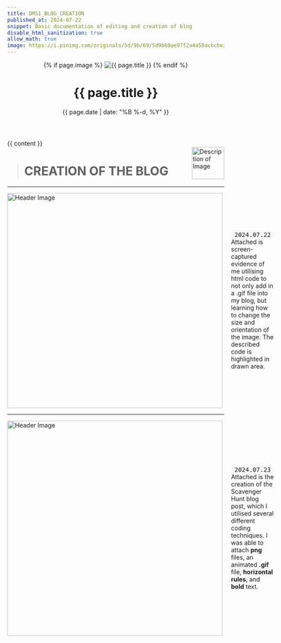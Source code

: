 ```yaml
---
title: DMS1_BLOG_CREATION
published_at: 2024-07-22
snippet: Basic documentation of editing and creation of blog
disable_html_sanitization: true
allow_math: true
image: https://i.pinimg.com/originals/5d/9b/69/5d9b69ae97f2a4a59acbcbe36668f3be.jpg
---
```


<!DOCTYPE html>
<html lang="en">
<head>
  <meta charset="UTF-8">
  <title>{{ page.title }}</title>
  <link rel="stylesheet" href="{{ '/assets/css/style.css' | relative_url }}">
</head>
<body>
  <header>
    {% if page.image %}
      <img src="{{ page.image }}" alt="{{ page.title }}" class="post-image">
    {% endif %}
    <h1>{{ page.title }}</h1>
    <p class="post-date">{{ page.date | date: "%B %-d, %Y" }}</p>
  </header>
  <main>
    {{ content }}
  </main>
</body>
</html>







<img src="https://www.hardjewelry.com/cdn/shop/files/ezgif.com-gif-maker_3.gif?v=1649272041" alt="Description of Image" style="float:right; margin-left:20px; width:75px; height:auto;">

> # **CREATION OF THE BLOG**
---
<style>
  .highlight {
    background-color: #f6f8fa;
    padding: 2px 8px;
    border-radius: 6px;
    font-family: monospace;
  }
</style>

<style>
  .flex-container {
    display: flex;
    flex-wrap: wrap;
    gap: 10px;
    padding: 10px;
  }
  .flex-item {
    background-color: #f0f0f0;
    padding: 10px;
    border-radius: 5px;
  }
  .bold {
    font-weight: bold;
  }
</style>

<div style="display: flex; align-items: center;">
 <img src="screenshots/imgcodescreenshot2.png" alt="Header Image" style="margin-right: 20px; width: 500px; height: 500;">
  <p>
    <span class="highlight">2024.07.22</span>
    Attached is screen-captured evidence of me utilising html code to not only add in a .gif file into my blog, but learning how to change the size and orientation of the image. The described code is highlighted in drawn area. 
  </p>
</div>

---
<div style="display: flex; align-items: center;">
 <img src="screenshots/scavengerhuntscreenshot.png" alt="Header Image" style="margin-right: 20px; width: 500px; height: 500;">
  <p>
    <span class="highlight">2024.07.23</span>
    Attached is the creation of the Scavenger Hunt blog post, which I utilised several different coding techniques. I was able to attach <span class="bold">png</span> files, an animated <span class="bold">.gif</span> file, <span class="bold">horizontal rules</span>, and <span class="bold">bold</span> text.  
  </p>
</div>


 





